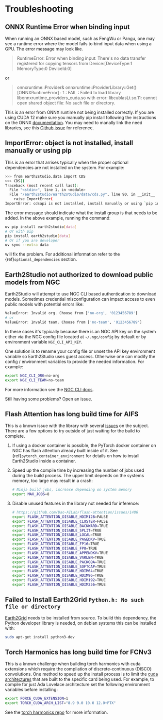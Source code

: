 # Troubleshooting

## ONNX Runtime  Error when binding input

When running an ONNX based model, such as FengWu or Pangu, one may see a runtime error
where the model fails to bind input data when using a GPU. The error message may look
like.
> RuntimeError: Error when binding input: There's no data transfer registered for
>copying tensors from Device:[DeviceType:1 MemoryType:0 DeviceId:0]

or
> onnxruntime::Provider& onnxruntime::ProviderLibrary::Get() [ONNXRuntimeError] : 1 :
>FAIL : Failed to load library libonnxruntime_providers_cuda.so with error:
> libcublasLt.so.11: cannot open shared object file: No such file or directory.

This is an error from ONNX runtime not being installed correctly.
If you are using CUDA 12 make sure you manually pip install following the instructions
on the ONNX [documentation](https://onnxruntime.ai/docs/install/#python-installs).
You may need to manally link the need libraries, see this
[Github issue](https://github.com/microsoft/onnxruntime/issues/19616) for reference.

## ImportError: object is not installed, install manually or using pip

This is an error that arrises typically when the proper optional dependencies are not
installed on the system.
For example:

```bash
>>> from earth2studio.data import CDS
>>> CDS()
Traceback (most recent call last):
  File "<stdin>", line 1, in <module>
  File "/earth2studio/earth2studio/data/cds.py", line 90, in __init__
    raise ImportError(
ImportError: cdsapi is not installed, install manually or using `pip install earth2studio[data]`
```

The error message should indicate what the install group is that needs to be added.
In the above example, running the command:

```bash
uv pip install earth2studio[data]
# Or with pip
pip install earth2studio[data]
# Or if you are developer
uv sync --extra data
```

will fix the problem.
For additional information refer to the {ref}`optional_dependencies` section.

## Earth2Studio not authorized to download public models from NGC

Earth2Studio will attempt to use NGC CLI based authentication to download models.
Sometimes credential misconfiguration can impact access to even public models with
potential errors like:

```bash
ValueError: Invalid org. Choose from ['no-org', '0123456789']
# or
ValueError: Invalid team. Choose from ['no-team', '0123456789']
```

In these cases it's typically because there is an NGC API key on the system either via
the NGC config file located at `~/.ngc/config` by default or by environment variable
`NGC_CLI_API_KEY`.

One solution is to rename your config file or unset the API key environment variable so
Earth2Studio uses guest access.
Otherwise one can modify the config / environment variables to provide the needed
information.
For example:

```bash
export NGC_CLI_ORG=no-org
export NGC_CLI_TEAM=no-team
```

For more information see the [NGC CLI docs](https://docs.ngc.nvidia.com/cli/index.html).

Still having some problems? Open an issue.

## Flash Attention has long build time for AIFS

This is a known issue with the library with several [issues](https://github.com/Dao-AILab/flash-attention/issues/1038)
on the subject.
There are a few options to try outside of just waiting for the build to complete.

1. If using a docker container is possible, the PyTorch docker container on NGC has
  flash attention already built inside of it. See {ref}`pytorch_container_environment`
  for details on how to install Earth2Studio inside a container.

2. Speed up the compile time by increasing the number of jobs used during the build
  process. The upper limit depends on the systems memory, too large may result in
  a crash:

    ```bash
    # Ninja build jobs, increase depending on system memory
    export MAX_JOBS=8
    ```

3. Disable unused features in the library not needed for inference:

    ```bash
    # https://github.com/Dao-AILab/flash-attention/issues/1486
    export FLASH_ATTENTION_DISABLE_HDIM128=FALSE
    export FLASH_ATTENTION_DISABLE_CLUSTER=FALSE
    export FLASH_ATTENTION_DISABLE_BACKWARD=TRUE
    export FLASH_ATTENTION_DISABLE_SPLIT=TRUE
    export FLASH_ATTENTION_DISABLE_LOCAL=TRUE
    export FLASH_ATTENTION_DISABLE_PAGEDKV=TRUE
    export FLASH_ATTENTION_DISABLE_FP16=TRUE
    export FLASH_ATTENTION_DISABLE_FP8=TRUE
    export FLASH_ATTENTION_DISABLE_APPENDKV=TRUE
    export FLASH_ATTENTION_DISABLE_VARLEN=TRUE
    export FLASH_ATTENTION_DISABLE_PACKGQA=TRUE
    export FLASH_ATTENTION_DISABLE_SOFTCAP=TRUE
    export FLASH_ATTENTION_DISABLE_HDIM64=TRUE
    export FLASH_ATTENTION_DISABLE_HDIM96=TRUE
    export FLASH_ATTENTION_DISABLE_HDIM192=TRUE
    export FLASH_ATTENTION_DISABLE_HDIM256=TRUE
    ```

## Failed to Install Earth2Grid `Python.h: No such file or directory`

[Earth2Grid](https://github.com/NVlabs/earth2grid) needs to be installed from source.
To build this dependency, the Python developer library is needed, on debian systems this
can be installed with:

```bash
sudo apt-get install python3-dev
```

## Torch Harmonics has long build time for FCNv3

This is a known challenge when building torch harmonics with cuda extensions which
require the compilation of discrete-continuous (DISCO) convolutions.
One method to speed up the install process is to limit the [cuda architectures](https://developer.nvidia.com/cuda-gpus)
that are built to the specific card being used.
For example, to compile for just Ada Lovelace architecture set the
following environment variables before installing:

```bash
export FORCE_CUDA_EXTENSION=1
export TORCH_CUDA_ARCH_LIST="8.9 9.0 10.0 12.0+PTX"
```

See the [torch harmonics repo](https://github.com/NVIDIA/torch-harmonics) for more
information.

